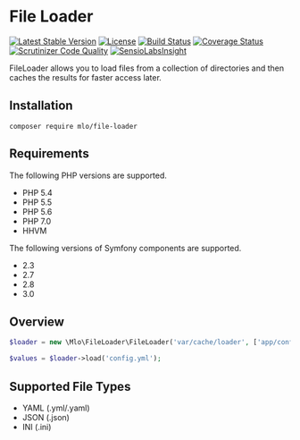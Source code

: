 # File Loader

[![Latest Stable Version](https://poser.pugx.org/mlo/file-loader/v/stable)](https://packagist.org/packages/mlo/file-loader)
[![License](https://poser.pugx.org/mlo/file-loader/license)](https://packagist.org/packages/mlo/file-loader)
[![Build Status](https://travis-ci.org/mloberg/FileLoader.svg?branch=master)](https://travis-ci.org/mloberg/FileLoader)
[![Coverage Status](https://coveralls.io/repos/mloberg/FileLoader/badge.svg?branch=master&service=github)](https://coveralls.io/github/mloberg/FileLoader?branch=master)
[![Scrutinizer Code Quality](https://scrutinizer-ci.com/g/mloberg/FileLoader/badges/quality-score.png?b=master)](https://scrutinizer-ci.com/g/mloberg/FileLoader/?branch=master)
[![SensioLabsInsight](https://insight.sensiolabs.com/projects/9a09cc58-37a3-414e-a0a4-f2433b65c014/mini.png)](https://insight.sensiolabs.com/projects/9a09cc58-37a3-414e-a0a4-f2433b65c014)

FileLoader allows you to load files from a collection of directories and then
caches the results for faster access later.

## Installation

    composer require mlo/file-loader

## Requirements

The following PHP versions are supported.

* PHP 5.4
* PHP 5.5
* PHP 5.6
* PHP 7.0
* HHVM

The following versions of Symfony components are supported.

* 2.3
* 2.7
* 2.8
* 3.0

## Overview

```php
$loader = new \Mlo\FileLoader\FileLoader('var/cache/loader', ['app/config']);

$values = $loader->load('config.yml');
```

## Supported File Types

* YAML (.yml/.yaml)
* JSON (.json)
* INI (.ini)
